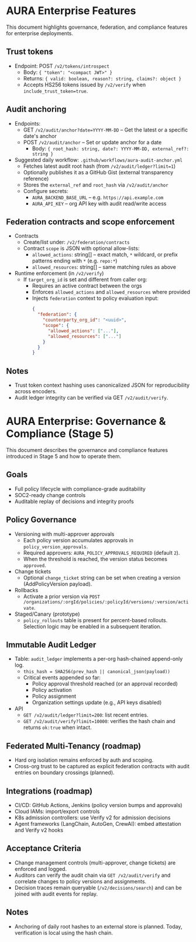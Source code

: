 # AURA Enterprise Features

This document highlights governance, federation, and compliance features for enterprise deployments.

## Trust tokens

- Endpoint: POST `/v2/tokens/introspect`
  - Body: `{ "token": "<compact JWT>" }`
  - Returns: `{ valid: boolean, reason?: string, claims?: object }`
  - Accepts HS256 tokens issued by `/v2/verify` when `include_trust_token=true`.

## Audit anchoring

- Endpoints:
  - GET `/v2/audit/anchor?date=YYYY-MM-DD` – Get the latest or a specific date's anchor
  - POST `/v2/audit/anchor` – Set or update anchor for a date
    - Body: `{ root_hash: string, date?: YYYY-MM-DD, external_ref?: string }`
- Suggested daily workflow: `.github/workflows/aura-audit-anchor.yml`
  - Fetches latest audit root hash (from `/v2/audit/ledger?limit=1`)
  - Optionally publishes it as a GitHub Gist (external transparency reference)
  - Stores the `external_ref` and `root_hash` via `/v2/audit/anchor`
  - Configure secrets:
    - `AURA_BACKEND_BASE_URL` – e.g. `https://api.example.com`
    - `AURA_API_KEY` – org API key with audit read/write access

## Federation contracts and scope enforcement

- Contracts
  - Create/list under: `/v2/federation/contracts`
  - Contract `scope` is JSON with optional allow-lists:
    - `allowed_actions`: string[] – exact match, `*` wildcard, or prefix patterns ending with `*` (e.g. `repo:*`)
    - `allowed_resources`: string[] – same matching rules as above
- Runtime enforcement (in `/v2/verify`)
  - If `target_org_id` is set and different from caller org:
    - Requires an active contract between the orgs
    - Enforces `allowed_actions` and `allowed_resources` where provided
    - Injects `federation` context to policy evaluation input:
      ```json
      {
        "federation": {
          "counterparty_org_id": "<uuid>",
          "scope": {
            "allowed_actions": ["..."],
            "allowed_resources": ["..."]
          }
        }
      }
      ```

## Notes

- Trust token context hashing uses canonicalized JSON for reproducibility across encoders.
- Audit ledger integrity can be verified via GET `/v2/audit/verify`.

# AURA Enterprise: Governance & Compliance (Stage 5)

This document describes the governance and compliance features introduced in Stage 5 and how to operate them.

## Goals

- Full policy lifecycle with compliance-grade auditability
- SOC2-ready change controls
- Auditable replay of decisions and integrity proofs

## Policy Governance

- Versioning with multi-approver approvals
  - Each policy version accumulates approvals in `policy_version_approvals`.
  - Required approvers: `AURA_POLICY_APPROVALS_REQUIRED` (default `2`).
  - When the threshold is reached, the version status becomes `approved`.
- Change tickets
  - Optional `change_ticket` string can be set when creating a version (AddPolicyVersion payload).
- Rollbacks
  - Activate a prior version via `POST /organizations/:orgId/policies/:policyId/versions/:version/activate`.
- Staged/Canary (prototype)
  - `policy_rollouts` table is present for percent-based rollouts. Selection logic may be enabled in a subsequent iteration.

## Immutable Audit Ledger

- Table: `audit_ledger` implements a per-org hash-chained append-only log.
  - `this_hash = SHA256(prev_hash || canonical_json(payload))`
  - Critical events appended so far:
    - Policy approval threshold reached (or an approval recorded)
    - Policy activation
    - Policy assignment
    - Organization settings update (e.g., API keys disabled)
- API
  - `GET /v2/audit/ledger?limit=200`: list recent entries.
  - `GET /v2/audit/verify?limit=10000`: verifies the hash chain and returns `ok:true` when intact.

## Federated Multi-Tenancy (roadmap)

- Hard org isolation remains enforced by auth and scoping.
- Cross-org trust to be captured as explicit federation contracts with audit entries on boundary crossings (planned).

## Integrations (roadmap)

- CI/CD: GitHub Actions, Jenkins (policy version bumps and approvals)
- Cloud IAMs: import/export controls
- K8s admission controllers: use Verify v2 for admission decisions
- Agent frameworks (LangChain, AutoGen, CrewAI): embed attestation and Verify v2 hooks

## Acceptance Criteria

- Change management controls (multi-approver, change tickets) are enforced and logged.
- Auditors can verify the audit chain via `GET /v2/audit/verify` and correlate changes to policy versions and assignments.
- Decision traces remain queryable (`/v2/decisions/search`) and can be joined with audit events for replay.

## Notes

- Anchoring of daily root hashes to an external store is planned. Today, verification is local using the hash chain.
